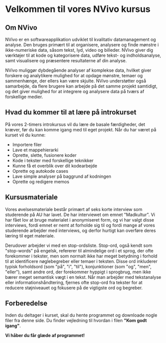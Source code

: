 # Velkommen til vores NVivo kursus
## Om NVivo

NVivo er en softwareapplikation udviklet til kvalitativ datamanagement og analyse. Den bruges primært til at organisere, analysere og finde mønstre i ikke-numeriske data, såsom tekst, lyd, video og billeder. NVivo giver dig værktøjer til at kode og kategorisere data, udføre tekst- og indholdsanalyse, samt visualisere og præsentere resultaterne af din analyse.

NVivo muliggør dybdegående analyser af komplekse data, hvilket giver forskere og analytikere mulighed for at opdage mønstre, temaer og sammenhænge, der ellers kan være skjulte. NVivo understøtter også samarbejde, da flere brugere kan arbejde på det samme projekt samtidigt, og det giver mulighed for at integrere og analysere data på tværs af forskellige medier.

## Hvad du kommer til at lære på introkurset
På vores 2-timers introkursus vil du lære de basale færdigheder, det kræver, før du kan komme igang med til eget projekt. Når du har været på kurset vil du kunne:
- Importere filer
- Lave et mappehierarki
- Oprette, slette, fusionere koder
- Kode i tekster med forskellige teknikker
- Kunne få et overblik over dit kodearbejde
- Oprette og autokode cases
- Lave simple analyser på baggrund af kodningen
- Oprette og redigere memos


## Kursusmateriale
Vores øvelsesmateriale består primært af seks korte interview som studerende på AU har lavet. De har interviewet om emnet "Madkultur". Vi har fået lov at bruge materialet i anonymiseret form, og vi har valgt disse interviews, fordi emnet er nemt at forholde sig til og fordi mange af vores studerende arbejder med interviews, og derfor hurtigt kan overføre deres læring til eget materiale.

Derudover arbejder vi med en stop-ordsliste. Stop-ord, også kendt som "stop-words" på engelsk, refererer til almindelige ord i et sprog, der ofte forekommer i tekster, men som normalt ikke har meget betydning i forhold til at identificere nøglebegreber eller temaer i teksten. Disse ord inkluderer typisk forholdsord (som "på", "i", "til"), konjunktioner (som "og", "men", "eller"), samt andre ord, der forekommer hyppigt i sprogbrug, men ikke bærer meget semantisk vægt i en tekst. Når man arbejder med tekstanalyse eller informationshåndtering, fjernes ofte stop-ord fra tekster for at reducere støjniveauet og fokusere på de vigtigste ord og begreber. 


## Forberedelse
Inden du deltager i kurset, skal du hente programmet og downloade nogle filer fra denne side. Du finder vejledning til hvordan i filen __"Kom godt igang"__.

**Vi håber du får glæde af programmet!**


